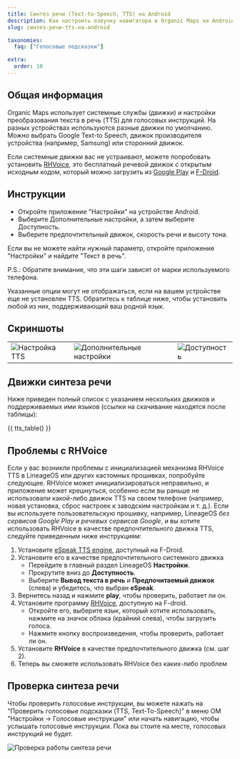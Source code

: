 ```yaml
---
title: Синтез речи (Text-to-Speech, TTS) на Android
description: Как настроить озвучку навигатора в Organic Maps на Android
slug: синтез-речи-tts-на-android

taxonomies:
  faq: ["Голосовые подсказки"]

extra:
  order: 10
---
```


## Общая информация

Organic Maps использует системные службы (движки) и настройки преобразования текста в речь (TTS) для голосовых инструкций. На разных устройствах используются разные движки по умолчанию. Можно выбрать Google Text-to Speech, движок производителя устройства (например, Samsung) или сторонний движок.

Если системные движки вас не устраивают, можете попробовать установить [RHVoice](https://rhvoice.org/), это бесплатный речевой движок с открытым исходным кодом, который можно загрузить из [Google Play](https://play.google.com/store/apps/details?id=com.github.olga_yakovleva.rhvoice.android) и [F-Droid](https://f-droid.org/en/packages/com.github.olga_yakovleva.rhvoice.android/).

## Инструкции

- Откройте приложение "Настройки" на устройстве Android.
- Выберите Дополнительные настройки, а затем выберите Доступность.
- Выберите предпочтительный движок, скорость речи и высоту тона.

Если вы не можете найти нужный параметр, откройте приложение "Настройки" и найдите "Текст в речь".

P.S.: Обратите внимание, что эти шаги зависят от марки используемого телефона.

Указанные опции могут не отображаться, если на вашем устройстве еще не установлен TTS. Обратитесь к таблице ниже, чтобы установить любой из них, поддерживающий ваш родной язык.

## Скриншоты

|             |             |             |
| ----------- | ----------- | ----------- |
![Настройка TTS](tts_config_1.jpg "Настройка TTS") | ![Дополнительные настройки](tts_config_2.jpg "Дополнительные настройки")|![Доступность](tts_config_3.jpg "Доступность")

## Движки синтеза речи

Ниже приведен полный список с указанием нескольких движков и поддерживаемых ими языков (ссылки на скачивание находятся после таблицы):

{{ tts_table() }}

## Проблемы с RHVoice

Если у вас возникли проблемы с инициализацией механизма RHVoice TTS в LineageOS или других кастомных прошивках, попробуйте следующее. RHVoice может инициализироваться неправильно, и приложение может крешнуться, особенно если вы раньше не использовали какой-либо движок TTS на своем телефоне (например, новая установка, сброс настроек к заводским настройкам и т. д.). Если вы используете пользовательскую прошивку, например, LineageOS *без сервисов Google Play и речевых сервисов Google*, и вы хотите использовать RHVoice в качестве предпочтительного движка TTS, следуйте приведенным ниже инструкциям:

1. Установите [eSpeak TTS engine](https://f-droid.org/en/packages/com.reecedunn.espeak), доступный на F-Droid.
2. Установите его в качестве предпочтительного системного движка
    - Перейдите в главный раздел LineageOS **Настройки**.
    - Прокрутите вниз до **Доступность**.
    - Выберите **Вывод текста в речь** и **Предпочитаемый движок** (слева) и убедитесь, что выбран **eSpeak**.
3. Вернитесь назад и нажмите **play**, чтобы проверить, работает ли он.
4. Установите программу [RHVoice](https://f-droid.org/en/packages/com.github.olga_yakovleva.rhvoice.android/), доступную на F-droid.
    - Откройте его, выберите язык, который хотите использовать, нажмите на значок облака (крайний слева), чтобы загрузить голоса.
    - Нажмите кнопку воспроизведения, чтобы проверить, работает ли он.
5. Установите **RHVoice** в качестве предпочтительного движка (см. шаг 2).
6. Теперь вы сможете использовать RHVoice без каких-либо проблем

## Проверка синтеза речи

Чтобы проверить голосовые инструкции, вы можете нажать на "Проверить голосовые подсказки (TTS, Text-To-Speech)" в меню OM "Настройки → Голосовые инструкции" или начать навигацию, чтобы услышать голосовые инструкции. Пока вы стоите на месте, голосовых инструкций не будет.

![Проверка работы синтеза речи](tts_test.png "Проверка работы синтеза речи")
